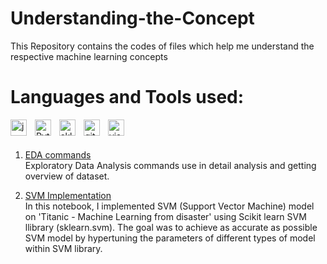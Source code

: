 # Understanding-the-Concept

This Repository contains the codes of files which help me understand the respective machine learning concepts

# Languages and Tools used:
[<img align="left" alt="jupyter" width="26px" src="https://cdn.jsdelivr.net/gh/devicons/devicon/icons/jupyter/jupyter-original-wordmark.svg" style="padding-right:10px;"/>](https://jupyter.org/ "Jupyter Notebook")
[<img align="left" alt="Python" width="26px" src="https://cdn.jsdelivr.net/gh/devicons/devicon/icons/python/python-original.svg" style="padding-right:10px;" />](https://www.python.org/ "Python")
[<img align="left" alt="sklearn" width="26px" src="https://user-images.githubusercontent.com/30430757/177335743-4db65420-115c-4d05-ba7f-3c6c7a7ee838.svg" style="padding-right:10px;" />](https://scikit-learn.org/stable/ "Sklearn")
[<img align="left" alt="github" width="26px" src="https://user-images.githubusercontent.com/30430757/177340516-58cfbaa0-874b-4426-a238-3ebf9f440aeb.svg" style="padding-right:10px;" />](https://github.com/RishabhkmrRK "Github")
[<img align="left" alt="visualstudiocode" width="26px" src="https://cdn.jsdelivr.net/gh/devicons/devicon/icons/visualstudio/visualstudio-plain.svg" style="padding-right:10px;" />](https://code.visualstudio.com/ "Visual Studio Code")
<br />
<br />

1. [EDA commands](https://github.com/RishabhkmrRK/Understanding-Machine-Learning-Concepts/blob/main/basic-eda-commands-for-beginners.ipynb)<br />
  Exploratory Data Analysis commands use in detail analysis and getting overview of dataset. 

2. [SVM Implementation](https://github.com/RishabhkmrRK/Understanding-Machine-Learning-Concepts/blob/main/scikit-learn-svm-understanding-the-concept.ipynb)<br />
  In this notebook, I implemented SVM (Support Vector Machine) model on 'Titanic - Machine Learning from disaster' using Scikit learn SVM llibrary (sklearn.svm). The
  goal was to achieve as accurate as possible SVM model by hypertuning the parameters of different types of model within SVM library.
